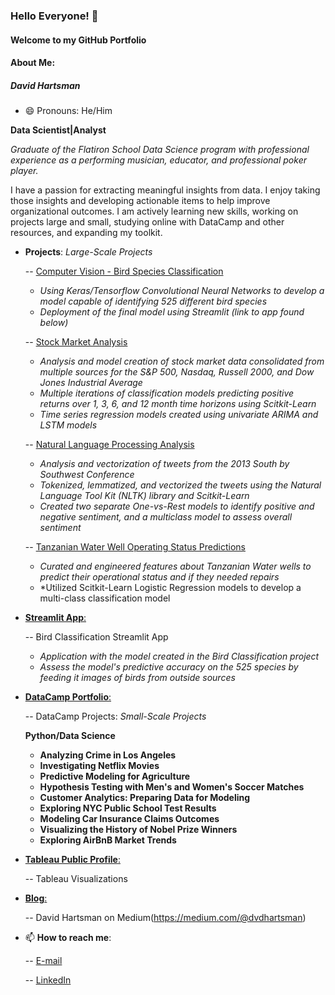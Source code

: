 ### Hello Everyone! 👋

#### Welcome to my GitHub Portfolio

#### About Me: 
##### David Hartsman
- 😄 Pronouns: He/Him

**Data Scientist|Analyst** 

*Graduate of the Flatiron School Data Science program with professional experience as a performing musician, educator, and professional poker player.* 

I have a passion for extracting meaningful insights from data. I enjoy taking those insights and developing actionable items to help improve organizational outcomes. I am actively learning new skills, working on projects large and small, studying online with DataCamp and other resources, and expanding my toolkit. 


- **Projects**: *Large-Scale Projects*

  -- [Computer Vision - Bird Species Classification](https://github.com/dvdhartsman/Bird_Species_Image_Classification)
    - *Using Keras/Tensorflow Convolutional Neural Networks to develop a model capable of identifying 525 different bird species*
    - *Deployment of the final model using Streamlit (link to app found below)*

  -- [Stock Market Analysis](https://github.com/dvdhartsman/Stock_Market_Analysis)
    - *Analysis and model creation of stock market data consolidated from multiple sources for the S&P 500, Nasdaq, Russell 2000, and Dow Jones Industrial Average*
    - *Multiple iterations of classification models predicting positive returns over 1, 3, 6, and 12 month time horizons using Scitkit-Learn*
    - *Time series regression models created using univariate ARIMA and LSTM models* 
  
  -- [Natural Language Processing Analysis](https://github.com/dvdhartsman/NLP-Sentiment-Analysis)
    - *Analysis and vectorization of tweets from the 2013 South by Southwest Conference*
    - *Tokenized, lemmatized, and vectorized the tweets using the Natural Language Tool Kit (NLTK) library and Scitkit-Learn*
    - *Created two separate One-vs-Rest models to identify positive and negative sentiment, and a multiclass model to assess overall sentiment*
  
  -- [Tanzanian Water Well Operating Status Predictions](https://github.com/dvdhartsman/Tanzanian_Water_Pumps)
    - *Curated and engineered features about Tanzanian Water wells to predict their operational status and if they needed repairs*
    - *Utilized Scitkit-Learn Logistic Regression models to develop a multi-class classification model

- [**Streamlit App**:](https://bird-species-image-classification-heath-and-david.streamlit.app/)

  -- Bird Classification Streamlit App
    - *Application with the model created in the Bird Classification project*
    - *Assess the model's predictive accuracy on the 525 species by feeding it images of birds from outside sources*

- [**DataCamp Portfolio**:](https://www.datacamp.com/portfolio/dvdhartsman?view=true)

   -- DataCamp Projects: *Small-Scale Projects*

   **Python/Data Science**
    - **Analyzing Crime in Los Angeles**
    - **Investigating Netflix Movies**
    - **Predictive Modeling for Agriculture**
    - **Hypothesis Testing with Men's and Women's Soccer Matches**
    - **Customer Analytics: Preparing Data for Modeling**
    - **Exploring NYC Public School Test Results**
    - **Modeling Car Insurance Claims Outcomes**
    - **Visualizing the History of Nobel Prize Winners**
    - **Exploring AirBnB Market Trends**

- [**Tableau Public Profile**:](https://public.tableau.com/app/profile/david.hartsman/vizzes)

  -- Tableau Visualizations
  
- [**Blog**:](https://medium.com/@dvdhartsman)
 
  -- David Hartsman on Medium(https://medium.com/@dvdhartsman)


- 📫 **How to reach me**:
  
  -- [E-mail](dvdhartsman@gmail.com)
  
  -- [LinkedIn](https://www.linkedin.com/in/david-hartsman-data/)

<!--
**dvdhartsman/dvdhartsman** is a ✨ _special_ ✨ repository because its `README.md` (this file) appears on your GitHub profile.

Here are some ideas to get you started:

- 🔭 I’m currently working on ...
- 🌱 I’m currently learning ...
- 👯 I’m looking to collaborate on ...
- 🤔 I’m looking for help with ...
- 💬 Ask me about ...
- 📫 How to reach me: ...
- 😄 Pronouns: ...
- ⚡ Fun fact: ...
-->
